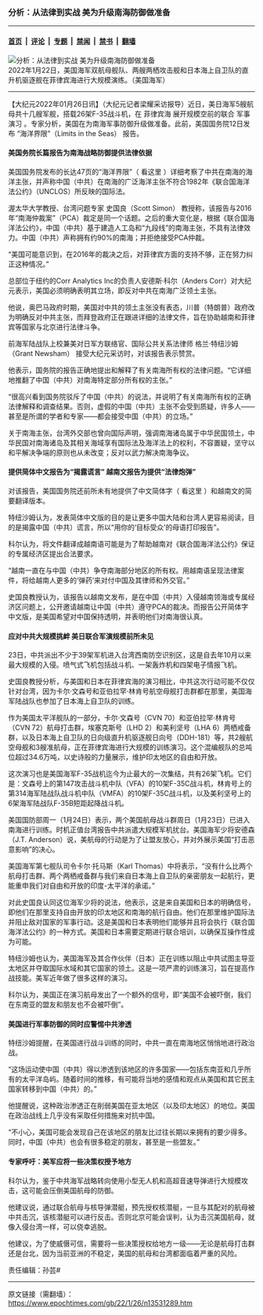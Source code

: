 ### 分析：从法律到实战 美为升级南海防御做准备

---

#### [首页](../../../..?n13531289) &nbsp;|&nbsp; [评论](../../../../../epoch-comment?n13531289) &nbsp;|&nbsp; [专题](../../../../../epoch-special?n13531289) &nbsp;|&nbsp; [禁闻](../../../../../epoch-news?n13531289) &nbsp;|&nbsp; [禁书](../../../../../books?n13531289) &nbsp;|&nbsp; [翻墙](https://github.com/gfw-breaker/nogfw/blob/master/README.md?n13531289)


<div><img alt="分析：从法律到实战 美为升级南海防御做准备" class="attachment-djy_600_400 size-djy_600_400 wp-post-image" src="https://i.epochtimes.com/assets/uploads/2022/01/id13527034-1000w_q95-10-13-600x400.jpg"/>
<div class="caption">
 2022年1月22日，美国海军双航母舰队、两艘两栖攻击舰和日本海上自卫队的直升机驱逐舰在菲律宾海进行大规模演练。（美国海军）
</div></div><hr/><div class="post_content" id="artbody" itemprop="articleBody">
 <!-- article content begin -->
 <p>
  【大纪元2022年01月26日讯】（大纪元记者梁耀采访报导）近日，美日海军5艘航母共十几艘军舰，搭载26架F-35战斗机，在
  <ok href="https://www.epochtimes.com/gb/tag/%E8%8F%B2%E5%BE%8B%E5%AE%BE%E6%B5%B7.html">
   菲律宾海
  </ok>
  展开规模空前的联合
  <ok href="https://www.epochtimes.com/gb/tag/%E5%86%9B%E4%BA%8B%E6%BC%94%E4%B9%A0.html">
   军事演习
  </ok>
  。专家分析，美国在为南海军事防御升级做准备。此前，美国国务院12日发布
  <ok href="https://www.epochtimes.com/gb/tag/%e3%80%8c%e6%b5%b7%e6%b4%8b%e7%95%8c%e9%99%90%e3%80%8d%ef%bc%88limits-in-the-seas%ef%bc%89.html">
   “海洋界限”（Limits in the Seas）
  </ok>
  报告。
 </p>
 <h4>
  美国务院长篇报告为南海战略防御提供法律依据
 </h4>
 <p>
  美国国务院发布的长达47页的“海洋界限”（
  <ok href="https://www.state.gov/wp-content/uploads/2022/01/LIS150-SCS.pdf">
   看这里
  </ok>
  ）详细考察了中共在南海的海洋主张，并声称中国（中共）在南海的广泛海洋主张不符合1982年《联合国海洋法公约》（UNCLOS）所反映的国际法。
 </p>
 <p>
  渥太华大学教授、台湾问题专家
  <ok href="https://www.epochtimes.com/gb/tag/%E5%8F%B2%E5%9B%BD%E8%89%AF%EF%BC%88scott-simon%EF%BC%89.html">
   史国良（Scott Simon）
  </ok>
  教授称，该报告与2016年“南海仲裁案”（PCA）裁定是同一个话题。之后的重大变化是，根据《联合国海洋法公约》，中国（中共）基于建造人工岛和“九段线”的南海主张，不具有法律效力。中国（中共）声称拥有约90%的南海；并拒绝接受PCA仲裁。
 </p>
 <p>
  “美国可能意识到，在2016年的裁决之后，对菲律宾方面的支持不够，正在努力纠正这种情况。”
 </p>
 <p>
  总部位于纽约的Corr Analytics Inc的负责人安德斯‧科尔（Anders Corr）对大纪元表示，美国必须明确表明其立场，即反对中共在南海广泛领土主张。
 </p>
 <p>
  他说，奥巴马政府时期，美国对中共的领土主张没有表态，川普（特朗普）政府改为明确反对中共主张，而拜登政府正在跟进详细的法律文件，旨在协助越南和菲律宾等国家与北京进行法律斗争。
 </p>
 <p>
  前海军陆战队上校兼美对日军方联络官、国际公共关系法律师
  <ok href="https://www.epochtimes.com/gb/tag/%E6%A0%BC%E5%85%B0%E2%80%A7%E7%89%B9%E7%BA%BD%E6%B2%99%E5%A7%86%EF%BC%88grant-newsham%EF%BC%89.html">
   格兰‧特纽沙姆（Grant Newsham）
  </ok>
  接受大纪元采访时，对该报告表示赞赏。
 </p>
 <p>
  他表示，国务院的报告正确地提出和解释了有关南海所有权的法律问题。“它详细地推翻了中国（中共）对南海特定部分所有权的主张。”
 </p>
 <p>
  “很高兴看到国务院驳斥了中国（中共）的说法，并说明了有关南海所有权的正确法律解释和调查结果。否则，虚假的中国（中共）主张不会受到质疑，许多人——甚至是所谓的学者和专家——都会接受中国（中共）的立场。”
 </p>
 <p>
  关于南海主张，台湾外交部也曾向国际声明，强调南海诸岛属于中华民国领土，中华民国对南海诸岛及其相关海域享有国际法及海洋法上的权利，不容置疑，坚守以和平解决争端的原则也从未改变；反对以武力解决南海争议。
 </p>
 <h4>
  提供简体中文报告为“揭露谎言” 越南文报告为提供“法律炮弹”
 </h4>
 <p>
  对该报告，美国国务院还前所未有地提供了中文简体字（
  <ok href="https://www.state.gov/wp-content/uploads/2022/01/LIS150-SCS-ES-Chinese.pdf">
   看这里
  </ok>
  ）和越南文的简要翻译版本。
 </p>
 <p>
  特纽沙姆认为，发表简体中文版的目的是让更多中国大陆和台湾人更容易阅读，目的是揭露中国（中共）谎言，所以“用你的‘目标受众’的母语打印报告”。
 </p>
 <p>
  科尔认为，将文件翻译成越南语可能是为了帮助越南对《联合国海洋法公约》保证的专属经济区提出合法要求。
 </p>
 <p>
  “越南一直在与中国（中共）争夺南海部分地区的所有权。用越南语呈现法律案件，将给越南人更多的‘弹药’来对付中国及其律师和外交官。”
 </p>
 <p>
  史国良教授认为，该报告以越南文发布，是在中国（中共）入侵越南领海或专属经济区问题上，公开邀请越南让中国（中共）遵守PCA的裁决。而报告公开简体字中文版，是美国希望对中国保持透明，并表明他们对南海很认真。
 </p>
 <h4>
  应对中共大规模挑衅 美日联合军演规模前所未见
 </h4>
 <p>
  23日，中共派出不少于39架军机进入台湾西南防空识别区，这是自去年10月以来最大规模的入侵。喷气式飞机包括战斗机、一架轰炸机和四架电子情报飞机。
 </p>
 <p>
  史国良教授分析，与美国和日本在菲律宾海的演习相比，中共这次行动可能不仅仅针对台湾，因为卡尔‧文森号和亚伯拉罕‧林肯号航空母舰打击群都在那里，美国海军陆战队也参加了日本海上自卫队的训练。
 </p>
 <p>
  作为美国太平洋舰队的一部分，卡尔‧文森号（CVN 70）和亚伯拉罕‧林肯号（CVN 72）航母打击群，埃塞克斯号（LHD 2）和美利坚号（LHA 6）两栖戒备群，以及日本海上自卫队的日向级直升机驱逐舰日向号（DDH-181）等，共2艘航空母舰和3艘准航母，正在菲律宾海进行大规模的训练演习。这个混编舰队的总吨位超过34.6万吨，以史诗般的力量展示，维护印太地区的自由和开放。
 </p>
 <p>
  这次演习也是美国海军F-35战机迄今为止最大的一次集结，共有26架飞机。它们是：文森号上的第147攻击战斗机中队（VFA）的10架F-35C战斗机，林肯号上的第314海军陆战队战斗机中队（VMFA）的10架F-35C战斗机，以及美利坚号上的6架海军陆战队F-35B短距起降战斗机。
 </p>
 <p>
  美国国防部周一（1月24日）表示，两个美国航母战斗群周日（1月23日）已进入南海进行训练。时机正值台湾报告中共派遣大规模军机扰台。美国海军少将安德森（J.T. Anderson）说，美航母的行动是为了让盟友放心，并对外展示美国“打击恶意影响”的决心。
 </p>
 <p>
  美国海军第七舰队司令卡尔‧托马斯（Karl Thomas）中将表示，“没有什么比两个航母打击群、两个两栖戒备群与我们来自日本海上自卫队的亲密朋友一起航行，更能重申我们对自由和开放的印度-太平洋的承诺。”
 </p>
 <p>
  对此史国良认同这位海军少将的说法，他表示，这是来自美国和日本的明确信号，即他们在那里支持自由开放的印太地区和南海的航行自由。他们在那里维护国际法并阻止敌对国家的军事行动。这是美国和日本表明他们能够并且将会执行《联合国海洋法公约》的一种方式。美国和日本需要定期进行联合培训，以确保互操作性成为可能。
 </p>
 <p>
  特纽沙姆也认为，美国海军及其合作伙伴（日本）正在训练以阻止中共试图主导亚太地区并夺取国际水域和其它国家的领土。这是一项严肃的训练演习，旨在提高作战技能。美军近年做了很多这样的演习。
 </p>
 <p>
  科尔认为，美国正在演习航母发出了一个额外的信号，即“美国不会被吓倒，我们在东南亚的盟友和朋友也不会被吓倒”。
 </p>
 <h4>
  美国进行军事防御的同时应警惕中共渗透
 </h4>
 <p>
  特纽沙姆提醒，在美国进行战斗训练的同时，中共一直在南海地区悄悄地进行政治战。
 </p>
 <p>
  “这场运动使中国（中共）得以渗透到该地区的许多国家——包括东南亚和几乎所有的太平洋岛屿。随着时间的推移，有可能将当地的感情和观点从美国和其它民主国家转移到中国（中共）的。”
 </p>
 <p>
  他提醒说，这种政治渗透正在削弱美国在亚太地区（以及印太地区）的地位。美国在政治战线上几乎没有采取任何措施来对抗中国。
 </p>
 <p>
  “不小心，美国可能会发现自己在该地区的朋友比过往长期以来拥有的要少得多。同时，中国（中共）也会有很多稳定的朋友，甚至是一些盟友。”
 </p>
 <h4>
  专家呼吁：美军应将一些决策权授予地方
 </h4>
 <p>
  科尔认为，鉴于中共海军战略转向使用小型无人机和高超音速导弹进行大规模攻击，这可能会压倒美国航母的防御。
 </p>
 <p>
  他建议说，通过联合航母与核导弹潜艇，预先授权核潜艇，一旦与其配对的航母被中共击沉，该核潜艇可以进行反击。否则北京可能会误判，认为击沉美国航母，就像入侵台湾一样，可以侥幸逃脱。
 </p>
 <p>
  他建议，为了使威慑可信，需要将一些决策授权给地方一级——无论是航母打击群还是台北，因为当前亚洲的不稳定，美国的航母和台湾都面临着严重的风险。
 </p>
 <p>
  责任编辑：孙芸#
 </p>
 <!-- article content end -->
 <div id="below_article_ad">
 </div>
</div>


---

原文链接（需翻墙）：https://www.epochtimes.com/gb/22/1/26/n13531289.htm